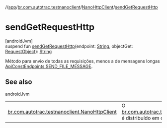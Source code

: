//[app](../../../index.md)/[br.com.autotrac.testnanoclient](../index.md)/[NanoHttpClient](index.md)/[sendGetRequestHttp](send-get-request-http.md)

# sendGetRequestHttp

[androidJvm]\
suspend fun [sendGetRequestHttp](send-get-request-http.md)(endpoint: [String](https://kotlinlang.org/api/latest/jvm/stdlib/kotlin/-string/index.html), objectGet: [RequestObject](../../br.com.autotrac.testnanoclient.dataRemote/-request-object/index.md)): [String](https://kotlinlang.org/api/latest/jvm/stdlib/kotlin/-string/index.html)

Método para envio de todas as requisições, menos a de mensagens longas [ApiConstEndpoints.SEND_FILE_MESSAGE](../../br.com.autotrac.testnanoclient.consts/-api-const-endpoints/-companion/-s-e-n-d_-f-i-l-e_-m-e-s-s-a-g-e.md).

## See also

androidJvm

| | |
|---|---|
| [br.com.autotrac.testnanoclient.NanoHttpClient](send-file-chunks-http.md) | O [br.com.autotrac.testnanoclient.dataRemote.RequestObject](../../br.com.autotrac.testnanoclient.dataRemote/-request-object/index.md) é distribuído em queries na requisição HTTP. |
